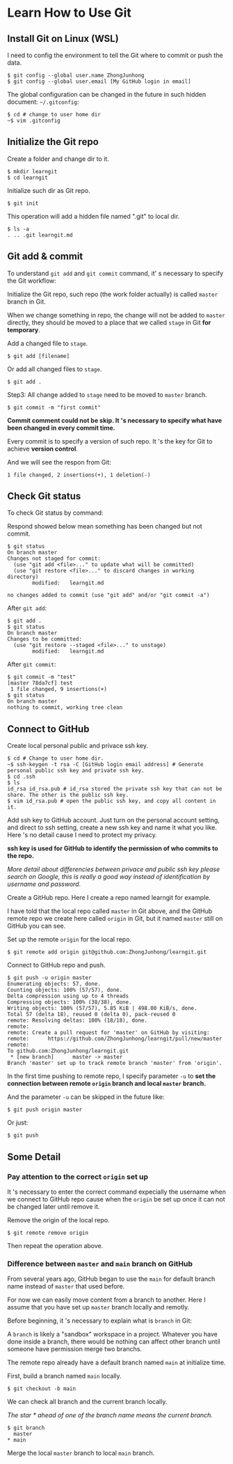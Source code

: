 # Learn How to Use Git

## Install Git on Linux (WSL)

I need to config the environment to tell the Git where to commit or push the data.

```shell
$ git config --global user.name ZhongJunhong
$ git config --global user.email [My GitHub login in email]
```
The global configuration can be changed in the future in such hidden document: `~/.gitconfig`:

```shell
$ cd # change to user home dir
~$ vim .gitconfig
```

## Initialize the Git repo

Create a folder and change dir to it.

```shell
$ mkdir learngit
$ cd learngit
```
Initialize such dir as Git repo.

```shell
$ git init
```
This operation will add a hidden file named ".git" to local dir.

```shell
$ ls -a
. .. .git learngit.md
```

## Git add & commit

To understand `git add` and `git commit` command, it' s necessary to specify the Git workflow:

Initialize the Git repo, such repo (the work folder actually) is called `master` branch in Git.

When we change something in repo, the change will not be added to `master` directly, they should be moved to a place that we called `stage` in Git **for temporary**.

Add a changed file to `stage`.

```shell
$ git add [filename]
```

Or add all changed files to `stage`.

```shell
$ git add .
```

Step3: All change added to `stage` need to be moved to `master` branch.

```shell
$ git commit -m "first commit"
```

**Commit comment could not be skip. It 's necessary to specify what have been changed in every commit time.**

Every commit is to specify a version of such repo. It 's the key for Git to achieve **version control**. 

And we will see the respon from Git:

```shell
1 file changed, 2 insertions(+), 1 deletion(-)
```

## Check Git status

To check Git status by command:

Respond showed below mean something has been changed but not commit.

```shell
$ git status
On branch master
Changes not staged for commit:
  (use "git add <file>..." to update what will be committed)
  (use "git restore <file>..." to discard changes in working directory)
        modified:   learngit.md

no changes added to commit (use "git add" and/or "git commit -a")
```

After `git add`:

```shell
$ git add .
$ git status
On branch master
Changes to be committed:
  (use "git restore --staged <file>..." to unstage)
        modified:   learngit.md
```

After `git commit`:

```shell
$ git commit -m "test"
[master 78da7cf] test
 1 file changed, 9 insertions(+)
$ git status
On branch master
nothing to commit, working tree clean
```

## Connect to GitHub

Create local personal public and privace ssh key.

```shell
$ cd # Change to user home dir.
~$ ssh-keygen -t rsa -C [GitHub login email address] # Generate personal public ssh key and private ssh key.
$ cd .ssh
$ ls
id_rsa id_rsa.pub # id_rsa stored the private ssh key that can not be share. The other is the public ssh key.
$ vim id_rsa.pub # open the public ssh key, and copy all content in it.
```

Add ssh key to GitHub account. Just turn on the personal account setting, and direct to ssh setting, create a new ssh key and name it what you like. Here 's no detail cause I need to protect my privacy.

**ssh key is used for GitHub to identify the permission of who commits to the repo.**

*More detail about differencies between privace and public ssh key please search on Google, this is really a good way instead of identification by username and password.*

Create a GitHub repo. Here I create a repo named learngit for example.

I have told that the local repo called `master` in Git above, and the GitHub remote repo we create here called `origin` in Git, but it named `master` still on GitHub you can see.

Set up the remote `origin` for the local repo.

```shell
$ git remote add origin git@github.com:ZhongJunhong/learngit.git
```

Connect to GitHub repo and push.

```shell
$ git push -u origin master
Enumerating objects: 57, done.
Counting objects: 100% (57/57), done.
Delta compression using up to 4 threads
Compressing objects: 100% (38/38), done.
Writing objects: 100% (57/57), 5.85 KiB | 498.00 KiB/s, done.
Total 57 (delta 18), reused 0 (delta 0), pack-reused 0
remote: Resolving deltas: 100% (18/18), done.
remote: 
remote: Create a pull request for 'master' on GitHub by visiting:
remote:      https://github.com/ZhongJunhong/learngit/pull/new/master
remote: 
To github.com:ZhongJunhong/learngit.git
 * [new branch]      master -> master
Branch 'master' set up to track remote branch 'master' from 'origin'.
```

In the first time pushing to remote repo, I specify parameter `-u` to **set the connection between remote `origin` branch and local `master` branch.**

And the parameter `-u` can be skipped in the future like:

```shell
$ git push origin master
```

Or just:

```shell
$ git push
```


## Some Detail

### Pay attention to the correct `origin` set up 

It 's necessary to enter the correct command expecially the username when we connect to GitHub repo cause when the `origin` be set up once it can not be changed later until remove it.

Remove the origin of the local repo.

```shell
$ git remote remove origin
```

Then repeat the operation above.

### Difference between `master` and `main` branch on GitHub

From several years ago, GitHub began to use the `main` for default branch name instead of `master` that used before.

For now we can easily move content from a branch to another. Here I assume that you have set up `master` branch locally and remotly.

Before beginning, it 's necessary to explain what is `branch` in Git:

A `branch` is likely a "sandbox" workspace in a project. Whatever you have done inside a branch, there would be nothing can affect other branch until someone have permission merge two branchs.

The remote repo already have a default branch named `main` at initialize time.

First, build a branch named `main` locally.

```shell
$ git checkout -b main
```
We can check all branch and the current branch locally.

*The star \* ahead of one of the branch name means the current branch.*

```shell
$ git branch
  master
* main
```

Merge the local `master` branch to local `main` branch.

